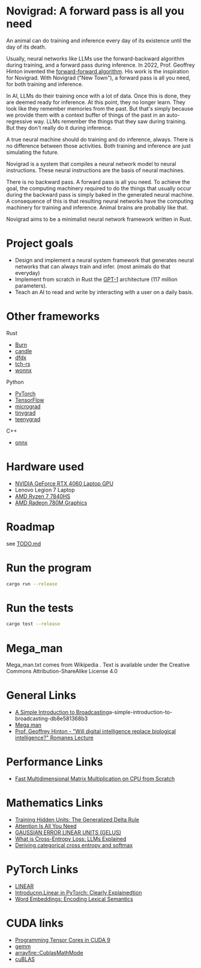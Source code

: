 # Novigrad: A forward pass is all you need

An animal can do training and inference every day of its existence until the day of its death.

Usually, neural networks like LLMs use the forward-backward algorithm during training, and a forward pass during inference.
In 2022, Prof. Geoffrey Hinton invented the [forward-forward algorithm](https://arxiv.org/abs/2212.13345).
His work is the inspiration for Novigrad.
With Novigrad  ("New Town"), a forward pass is all you need, for both training and inference.

In AI, LLMs do their training once with a lot of data. Once this is done, they are deemed ready for inference.
At this point, they no longer learn. They look like they remember memories from the past. But that's simply because
we provide them with a context buffer of things of the past in an auto-regressive way.
LLMs remember the things that they saw during training. But they don't really do it during inference.

A true neural machine should do training and do inference, always. There is no difference between those activities.
Both training and inference are just simulating the future.

Novigrad is a system that compiles a neural network model to neural instructions.
These neural instructions are the basis of neural machines.

There is no backward pass. A forward pass is all you need.
To achieve the goal, the computing machinery required to do the things that usually occur during the backward pass is simply baked in the generated neural machine. A consequence of this is that resulting neural networks have the computing machinery for training and inference.
Animal brains are probably like that.

Novigrad aims to be a minimalist neural network framework written in Rust.

# Project goals

- Design and implement a neural system framework that generates neural networks that can always train and infer. (most animals do that everyday)
- Implement from scratch in Rust the [GPT-1](https://en.wikipedia.org/wiki/GPT-1) architecture (117 million parameters).
- Teach an AI to read and write by interacting with a user on a daily basis.

# Other frameworks

Rust
- [Burn](https://github.com/tracel-ai/burn/tree/main)
- [candle](https://github.com/huggingface/candle)
- [dfdx]( https://github.com/coreylowman/dfdx)
- [tch-rs](https://github.com/LaurentMazare/tch-rs)
- [wonnx](https://github.com/webonnx/wonnx/)

Python
- [PyTorch](https://github.com/pytorch/pytorch)
- [TensorFlow](https://github.com/tensorflow/tensorflow)
- [micrograd](https://github.com/karpathy/micrograd)
- [tinygrad](https://github.com/tinygrad/tinygrad)
- [teenygrad](https://github.com/tinygrad/teenygrad)

C++
- [onnx](https://github.com/onnx/onnx)

# Hardware used

- [NVIDIA GeForce RTX 4060 Laptop GPU](https://www.nvidia.com/en-us/geforce/graphics-cards/40-series/rtx-4060-4060ti/)
- Lenovo Legion 7 Laptop
- [AMD Ryzen 7 7840HS](https://www.amd.com/en/products/apu/amd-ryzen-7-7840hs)
- [AMD Radeon 780M Graphics](https://www.techpowerup.com/gpu-specs/radeon-780m.c4020)

# Roadmap

see [TODO.md](TODO.md)

# Run the program

```bash
cargo run --release
```

# Run the tests

```bash
cargo test --release
```

# Mega_man

Mega_man.txt comes from Wikipedia .
Text is available under the Creative Commons Attribution-ShareAlike License 4.0

# General Links

- [A Simple Introduction to Broadcasting](https://medium.com/@hunter-j-phillips/)a-simple-introduction-to-broadcasting-db8e581368b3
- [Mega man](https://en.wikipedia.org/wiki/Mega_Man)
- [Prof. Geoffrey Hinton - "Will digital intelligence replace biological intelligence?" Romanes Lecture](https://www.youtube.com/watch?v=N1TEjTeQeg0)

# Performance Links

- [Fast Multidimensional Matrix Multiplication on CPU from Scratch](https://siboehm.com/articles/22/Fast-MMM-on-CPU)

# Mathematics Links

- [Training Hidden Units: The Generalized Delta Rule](https://web.stanford.edu/group/pdplab/originalpdphandbook/Chapter%205.pdf)
- [Attention Is All You Need](https://proceedings.neurips.cc/paper_files/paper/2017/file/3f5ee243547dee91fbd053c1c4a845aa-Paper.pdf)
- [GAUSSIAN ERROR LINEAR UNITS (GELUS)](https://arxiv.org/pdf/1606.08415.pdf)
- [What is Cross-Entropy Loss: LLMs Explained](https://www.chatgptguide.ai/2024/03/03/what-is-cross-entropy-loss-llms-explained/)
- [Deriving categorical cross entropy and softmax](https://shivammehta25.github.io/posts/deriving-categorical-cross-entropy-and-softmax/)

# PyTorch Links

- [LINEAR](https://pytorch.org/docs/stable/generated/torch.nn.Linear.html)
- [Introducnn.Linear in PyTorch: Clearly Explainedtion](https://docs.kanaries.net/topics/Python/nn-linear)
- [Word Embeddings: Encoding Lexical Semantics](https://pytorch.org/tutorials/beginner/nlp/word_embeddings_tutorial.html)

# CUDA links

- [Programming Tensor Cores in CUDA 9](https://developer.nvidia.com/blog/programming-tensor-cores-cuda-9/)
- [gemm](https://docs.rs/cublas/latest/cublas/struct.API.html#method.gemm)
- [arrayfire::CublasMathMode](https://arrayfire.org/arrayfire-rust/arrayfire/enum.CublasMathMode.html)
- [cuBLAS](https://docs.nvidia.com/cuda/cublas/)